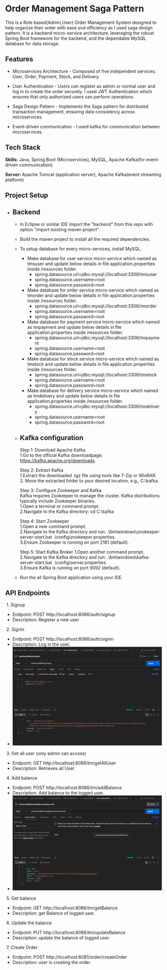 
# Order Management Saga Pattern

This is a Role based(Admin,User) Order Management System designed to help organize their order with ease and efficiency as I used saga design pattern. It is a backend micro-service architecture, leveraging the robust Spring Boot framework for the backend, and the dependable MySQL database for data storage.



## Features

- Microservices Architecture - Composed of five independent services: User, Order, Payment, Stock, and Delivery.

- User Authentication - Users can register as admin or normal user and log in to create the order securely. I used JWT Authentication which ensures that only authorized users can perform operations.

- Saga Design Pattern - Implements the Saga pattern for distributed transaction management, ensuring data consistency across microservices.

-  Event-driven communication - I used kafka for communication between microservices.



## Tech Stack

**Skills:** Java, Spring Boot (Microservices), MySQL, Apache Kafka(for event-driven communication).

**Server:** Apache Tomcat (application server), Apache Kafka(event streaming platform)


## Project Setup
   - ## Backend
        - In Eclipse or similar IDE import the "backend" from this repo with option "import existing maven project".
        - Build the maven project to install all the required dependencies.
        - To setup database for every micro-services, install MySQL.
          - Make database for user service micro-service which named as tmsuser and update below details in file application.properties inside /resources folder.
            - spring.datasource.url=jdbc:mysql://localhost:3306/tmsuser
            - spring.datasource.username=root
            - spring.datasource.password=root
          - Make database for order service micro-service which named as tmorder and update below details in file application.properties inside /resources folder.
            - spring.datasource.url=jdbc:mysql://localhost:3306/tmorder
            - spring.datasource.username=root
            - spring.datasource.password=root
          - Make database for payment service micro-service which named as tmpayment and update below details in file application.properties inside /resources folder.
            - spring.datasource.url=jdbc:mysql://localhost:3306/tmpayment
            - spring.datasource.username=root
            - spring.datasource.password=root
          - Make database for stock service micro-service which named as tmstock and update below details in file application.properties inside /resources folder.
            - spring.datasource.url=jdbc:mysql://localhost:3306/tmstock
            - spring.datasource.username=root
            - spring.datasource.password=root
          - Make database for delivery service micro-service which named as tmdelivery and update below details in file application.properties inside /resources folder.
            - spring.datasource.url=jdbc:mysql://localhost:3306/tmdelivery
            - spring.datasource.username=root
            - spring.datasource.password=root

        - ## Kafka configuration
             Step 1: Download Apache Kafka  
             1.Go to the official Kafka downloadpage: https://kafka.apache.org/downloads.

             Step 2: Extract Kafka  
             1.Extract the downloaded .tgz file using tools like 7-Zip or WinRAR.   
             2. Move the extracted folder to your desired location, e.g., C:\kafka.

             Step 3: Configure Zookeeper and Kafka  
             Kafka requires Zookeeper to manage the cluster. Kafka distributions typically include Zookeeper binaries.  
             1.Open a terminal or command prompt.   
             2.Navigate to the Kafka directory: cd C:\kafka  
             
             Step 4: Start Zookeeper  
             1.Open a new command prompt.  
             2.Navigate to the Kafka directory and run: .\bin\windows\zookeeper-server-start.bat .\config\zookeeper.properties.  
             3.Ensure Zookeeper is running on port 2181 (default).

            Step 5: Start Kafka Broker
             1.Open another command prompt.   
             2.Navigate to the Kafka directory and run: .\bin\windows\kafka-server-start.bat .\config\server.properties.  
             3.Ensure Kafka is running on port 9092 (default).



        - Run the all Spring Boot application using your IDE.
  

## API Endpoints
&nbsp;1. Signup
- Endpoint: POST http://localhost:8086/auth/signup
- Description: Register a new user

&nbsp;2. Signin
- Endpoint: POST http://localhost:8086/auth/signin
- Description: Log in the user.
- ![image alt](https://github.com/jitendra511/Order-Management-Saga-Pattern-/blob/main/Images/signin.png?raw=true)

&nbsp;3. Get all user (only admin can access)
- Endpoint: GET http://localhost:8086/tm/getAllUser
- Description: Retrieves all User.

&nbsp;4. Add balance
- Endpoint: POST http://localhost:8086/tm/addBalance
- Description: Add balance to the logged user.
- ![add balance](https://github.com/jitendra511/Order-Management-Saga-Pattern-/blob/main/Images/addBalance.png)

&nbsp;5. Get balance
- Endpoint: GET http://localhost:8086/tm/getBalance
- Description: get Balance of logged user.

&nbsp;6. Update the balance 
- Endpoint: PUT http://localhost:8086/tm/updateBalance
- Description: update the balance of logged user.

&nbsp;7. Create Order 
- Endpoint: POST http://localhost:8081/order/createOrder
- Description: user is creating the order.
